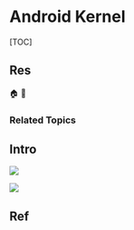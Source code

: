 # Android Kernel

[TOC]



## Res
🏠 
🚧 


### Related Topics



## Intro



![](../../../../../../../Assets/Pics/Screenshot%202023-03-02%20at%2010.01.30%20PM.png)

![](../../../../../../../Assets/Pics/Screenshot%202023-03-02%20at%2010.05.49%20PM.png)



## Ref
